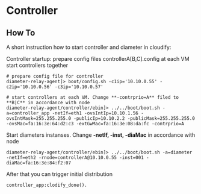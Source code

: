# Controller

## How To
A short instruction how to start controller and diameter in cloudify:

Controller startup: prepare config files controllerA[B,C].config at each VM
                    start controllers together
```
# prepare config file for controller
diameter-relay-agent]> boot/config.sh -c1ip='10.10.0.55' -c2ip='10.10.0.56' -c3ip='10.10.0.57'

# start controllers at each VM. Change **-contrprio=A** filed to **B|C** in accordance with node
diameter-relay-agent/controller/ebin]> ../../boot/boot.sh -a=controller_app -netIf=eth1 -ovsIntIp=10.10.1.56 -ovsIntMask=255.255.255.0 -publicIp=10.10.2.2 -publicMask=255.255.255.0 -ovsMac=fa:16:3e:64:d2:c3 -extGwMac=fa:16:3e:08:da:fc -contrprio=A
```

Start diameters instanses. Change **-netIf, -inst, -diaMac** in accordance with node
```
diameter-relay-agent/controller/ebin]> ../../boot/boot.sh -a=diameter -netIf=eth2 -rnode=controllerA@10.10.0.55 -inst=001 -diaMac=fa:16:3e:84:f2:07
```

After that you can  trigger initial distribution
```
controller_app:clodify_done().
```
